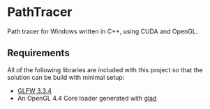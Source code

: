 # PathTracer

Path tracer for Windows written in C++, using CUDA and OpenGL.

## Requirements

All of the following libraries are included with this project so that the solution can be build with minimal setup:

* [GLFW 3.3.4](https://www.glfw.org/)
* An OpenGL 4.4 Core loader generated with [glad](https://glad.dav1d.de/)

